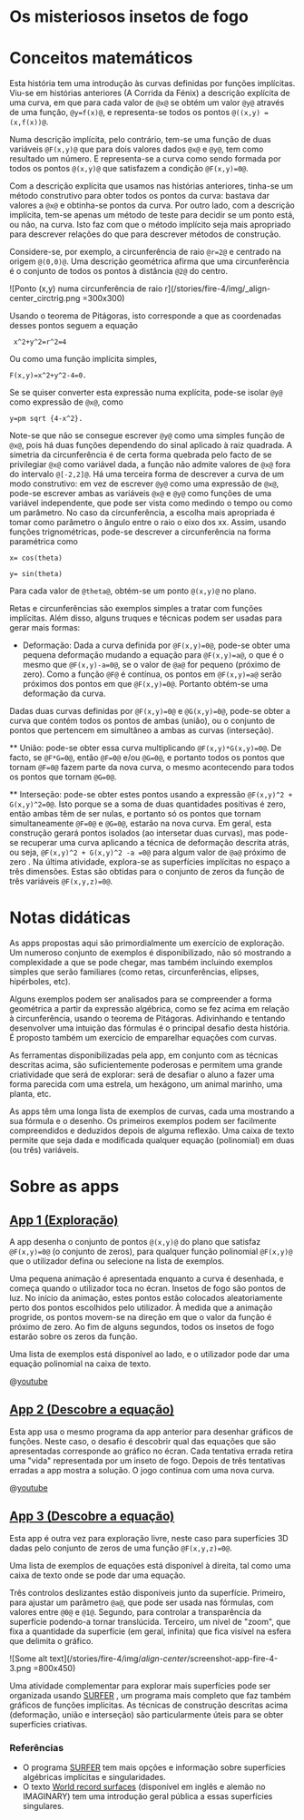 Os misteriosos insetos de fogo
==============================

# Conceitos matemáticos
Esta história tem uma introdução às curvas definidas por funções implícitas. Viu-se em histórias anteriores (A Corrida da Fénix) a descrição explícita de uma curva, em que para cada valor de `@x@` se obtém um valor `@y@` através de uma função, `@y=f(x)@`, e representa-se todos os pontos `@((x,y) = (x,f(x))@`.

Numa descrição implícita, pelo contrário, tem-se uma função de duas variáveis `@F(x,y)@` que para dois valores dados `@x@` e `@y@`, tem como resultado um número. E representa-se a curva como sendo formada por todos os pontos `@(x,y)@` que satisfazem a condição `@F(x,y)=0@`.

Com a descrição explícita que usamos nas histórias anteriores, tinha-se um método construtivo para obter todos os pontos da curva: bastava dar valores a `@x@` e obtinha-se pontos da curva. Por outro lado, com a descrição implícita, tem-se apenas um método de teste para decidir se um ponto está, ou não, na curva. Isto faz com que o método implícito seja mais apropriado para descrever relações do que para descrever métodos de construção.

Considere-se, por exemplo, a circunferência de raio `@r=2@` e centrado na origem `@(0,0)@`. Uma descrição geométrica afirma que uma circunferência é o conjunto de todos os pontos à distância `@2@` do centro.

![Ponto (x,y) numa circunferência de raio r](/stories/fire-4/img/_align-center_circtrig.png =300x300)

Usando o teorema de Pitágoras, isto corresponde a que as coordenadas desses pontos seguem a equação

```AsciiMath
 x^2+y^2=r^2=4
 ```

Ou como uma função implícita simples,
```AsciiMath
F(x,y)=x^2+y^2-4=0.
```
Se se quiser converter esta expressão numa explícita, pode-se isolar `@y@` como expressão de `@x@`, como
```AsciiMath
y=pm sqrt {4-x^2}.
```
Note-se que não se consegue escrever `@y@` como uma simples função de `@x@`, pois há duas funções dependendo do sinal aplicado à raiz quadrada. A simetria da circunferência é de certa forma quebrada pelo facto de se privilegiar `@x@` como variável dada, a função não admite valores de `@x@` fora do intervalo `@[-2,2]@`.
Há uma terceira forma de descrever a curva de um modo construtivo: em vez de escrever `@y@` como uma expressão de `@x@`, pode-se escrever ambas as variáveis `@x@` e `@y@` como funções de uma variável independente, que pode ser vista como medindo o tempo ou como um parâmetro. No caso da circunferência, a escolha mais apropriada é tomar como parâmetro o ângulo entre o raio o eixo dos xx. Assim, usando funções trignométricas, pode-se descrever a circunferência na forma paramétrica como
```AsciiMath
x= cos(theta)

y= sin(theta)
```

Para cada valor de `@theta@`, obtém-se um ponto `@(x,y)@` no plano.

Retas e circunferências são exemplos simples a tratar com funções implícitas. Além disso, alguns truques e técnicas podem ser usadas para gerar mais formas:

* Deformação: Dada a curva definida por `@F(x,y)=0@`, pode-se obter uma pequena deformação mudando a equação para `@F(x,y)=a@`, o que é o mesmo que `@F(x,y)-a=0@`, se o valor de `@a@` for pequeno (próximo de zero). Como a função `@F@` é contínua, os pontos em `@F(x,y)=a@` serão próximos dos pontos em que `@F(x,y)=0@`. Portanto obtém-se uma deformação da curva.

Dadas duas curvas definidas por `@F(x,y)=0@` e `@G(x,y)=0@`, pode-se obter a curva que contém todos os pontos de ambas (união), ou o conjunto de pontos que pertencem em simultâneo a ambas as curvas (interseção).

** União: pode-se obter essa curva multiplicando `@F(x,y)*G(x,y)=0@`. De facto, se `@F*G=0@`, então `@F=0@` e/ou `@G=0@`, e portanto todos os pontos que tornam `@F=0@` fazem parte da nova curva, o mesmo acontecendo para todos os pontos que tornam `@G=0@`.

** Interseção: pode-se obter estes pontos usando a expressão `@F(x,y)^2 + G(x,y)^2=0@`. Isto porque se a soma de duas quantidades positivas é zero, então ambas têm de ser nulas, e portanto só os pontos que tornam simultaneamente `@F=0@` e `@G=0@`, estarão na nova curva. Em geral, esta construção gerará pontos isolados (ao intersetar duas curvas), mas pode-se recuperar uma curva aplicando a técnica de deformação descrita atrás, ou seja, `@F(x,y)^2 + G(x,y)^2 -a =0@` para algum valor de `@a@` próximo de zero
.
Na última atividade, explora-se as superfícies implícitas no espaço a três dimensões. Estas são obtidas para o conjunto de zeros da função de três variáveis `@F(x,y,z)=0@`.


# Notas didáticas
As apps propostas aqui são primordialmente um exercício de exploração. Um numeroso conjunto de exemplos é disponibilizado, não só mostrando a complexidade a que se pode chegar, mas também incluindo exemplos simples que serão familiares (como retas, circunferências, elipses, hipérboles, etc).

Alguns exemplos podem ser analisados para se compreender a forma geométrica a partir da expressão algébrica, como se fez acima em relação à circunferência, usando o teorema de Pitágoras. Adivinhando e tentando desenvolver uma intuição das fórmulas é o principal desafio desta história. É proposto também um exercício de emparelhar equações com curvas.

As ferramentas disponibilizadas pela app, em conjunto com as técnicas descritas acima, são suficientemente poderosas e permitem uma grande criatividade que será de explorar: será de desafiar o aluno a fazer uma forma parecida com uma estrela, um hexágono, um animal marinho, uma planta, etc.

As apps têm uma longa lista de exemplos de curvas, cada uma mostrando a sua fórmula e o desenho. Os primeiros exemplos podem ser facilmente compreendidos e deduzidos depois de alguma reflexão. Uma caixa de texto permite que seja dada e modificada qualquer equação (polinomial) em duas (ou três) variáveis.

# Sobre as apps

## [App 1 (Exploração)]($HUB_URL/pt/apps/?appNumber=0&story=fire-4)
A app desenha o conjunto de pontos `@(x,y)@` do plano que satisfaz `@F(x,y)=0@` (o conjunto de zeros), para qualquer função polinomial `@F(x,y)@` que o utilizador defina ou selecione na lista de exemplos.

Uma pequena animação é apresentada enquanto a curva é desenhada, e começa quando o utilizador toca no écran. Insetos de fogo são pontos de luz. No início da animação, estes pontos estão colocados aleatoriamente perto dos pontos escolhidos pelo utilizador. À medida que a animação progride, os pontos movem-se na direção em que o valor da função é próximo de zero. Ao fim de alguns segundos, todos os insetos de fogo estarão sobre os zeros da função.

Uma lista de exemplos está disponível ao lado, e o utilizador pode dar uma equação polinomial na caixa de texto.

@[youtube](XoGBCCIlgnc?_align-center_)

## [App 2 (Descobre a equação)]($HUB_URL/pt/apps/?appNumber=1&story=fire-4)
Esta app usa o mesmo programa da app anterior para desenhar gráficos de funções. Neste caso, o desafio é descobrir qual das equações que são apresentadas corresponde ao gráfico no écran. Cada tentativa errada retira uma "vida" representada por um inseto de fogo. Depois de três tentativas erradas a app mostra a solução. O jogo continua com uma nova curva.

@[youtube](RI82ffVucEA?_align-center_)

## [App 3 (Descobre a equação)]($HUB_URL/pt/apps/?appNumber=2&story=fire-4)
Esta app é outra vez para exploração livre, neste caso para superfícies 3D dadas pelo conjunto de zeros de uma função `@F(x,y,z)=0@`.

Uma lista de exemplos de equações está disponível à direita, tal como uma caixa de texto onde se pode dar uma equação.

Três controlos deslizantes estão disponíveis junto da superfície. Primeiro, para ajustar um parâmetro `@a@`, que pode ser usada nas fórmulas, com valores entre `@0@` e `@1@`. Segundo, para controlar a transparência da superfície podendo-a tornar translúcida. Terceiro, um nível de "zoom", que fixa a quantidade da superfície (em geral, infinita) que fica visível na esfera que delimita o gráfico.

![Some alt text](/stories/fire-4/img/_align-center_/screenshot-app-fire-4-3.png =800x450)

Uma atividade complementar para explorar mais superfícies pode ser organizada usando 
[SURFER](https://imaginary.org/program/surfer)
, um programa mais completo que faz também gráficos de funções implícitas. As técnicas de construção descritas acima (deformação, união e interseção) são particularmente úteis para se obter superfícies criativas.

### Referências
*  O programa 
[SURFER](https://imaginary.org/program/surfer) 
 tem mais opções e informação sobre superfícies algébricas implícitas e singularidades.
* O texto 
 [World record surfaces](https://imaginary.org/background-material/world-record-surfaces)
  (disponível em inglês e alemão no IMAGINARY) tem uma introdução geral pública a essas superfícies singulares.


